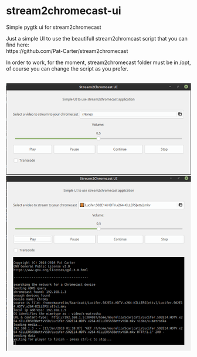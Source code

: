 # stream2chromecast-ui
Simple pygtk ui for stream2chromecast

<p>Just a simple UI to use the beautifull stream2chromcast script that you can find here:<br />
https://github.com/Pat-Carter/stream2chromecast</p>
<p>In order to work, for the moment, stream2chromecast folder must be in /opt, of course you can change
the script as you prefer.</p>
<br />
<img src="https://raw.githubusercontent.com/maurelio79/stream2chromecast-ui/master/screenshot.png" />
<br />
<img src="https://raw.githubusercontent.com/maurelio79/stream2chromecast-ui/master/screenshot2.png" />
